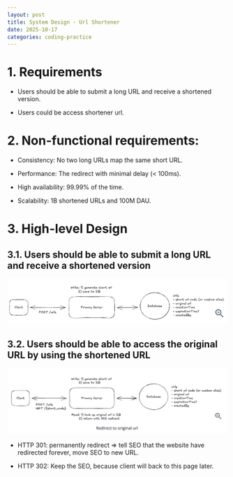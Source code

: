 ```yaml
---
layout: post
title: System Design - Url Shortener
date: 2025-10-17
categories: coding-practice
---
```


# 1. Requirements

- Users should be able to submit a long URL and receive a shortened version.

- Users could be access shortener url.

# 2. Non-functional requirements:

- Consistency: No two long URLs map the same short URL.

- Performance: The redirect with minimal delay (< 100ms).

- High availability: 99.99% of the time.

- Scalability: 1B shortened URLs and 100M DAU.

# 3. High-level Design

## 3.1. Users should be able to submit a long URL and receive a shortened version

![](/images/Url-Shortener/requirement_1.png)

## 3.2. Users should be able to access the original URL by using the shortened URL

![](/images/Url-Shortener/requirement_2.png)

- HTTP 301: permanently redirect => tell SEO that the website have redirected forever, move SEO to new URL.

- HTTP 302: Keep the SEO, because client will back to this page later.
